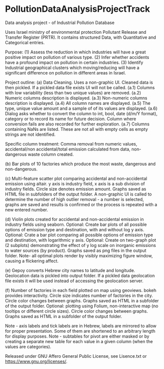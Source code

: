 # PollutionDataAnalysisProjectTrack
Data analysis project - of Industrial Pollution Database

Uses Israel ministry of environmental protection Pollutant Release and Transfer Register (PRTR).
It contains structured Data, with Quantitative and Categorical entries.

Purpose:
(1) Assess the reduction in which industries will have a great positive impact on pollution of various type.
(2) Infer whether accidents have a profound impact on pollution in certain industries.
(3) Identify Industrial geographical clusters which moving/reducing will have a significant difference on pollution in different areas in Israel.

Project outline:
(a) Data Cleaning. Uses a non-graphic UI. Cleaned data is then pickled. If a pickled data file exists UI will not be called.
    (a.1) Columns with low variability (less than two unique values) are removed.
    (a.2) Numeric columns description is displayed. 
    (a.3) Non-numeric columns description is displayed. 
    (a.4) All column names are displayed.
    (a.5) The type, unique value amount and a sample of of its values are displayed. 
    (a.6) Dialog asks whether to convert the column to int, bool, date (d/m/Y format), category or to record its name for future decision. 
          Column where conversion fails are also recorded for further exploration.
    (a.7) Columns containing NaNs are listed. These are not all with empty cells as empty strings are not identified.
 
 Specific column treatment: Comma removal from numeric values, accidental/non accidental/total emission calculated from data, non-dangerous waste column created. 
 
(b) Bar plots of 10 factories which produce the most waste, dangerous and non-dangerous.

(c) Multi-feature scatter plot comparing accidental and non-accidental emission using altair. y axis is industry field, x axis is a sub division of industry fields. Circle size denotes emission amount. 
Graphs saved as HTML file in subfolders of the output folder.
A non-graphic UI is called to determine the number of high outlier removal - a number is selected, graphs are saved and results is confirmed or the process is repeated with a new entered number.


(d) Violin plots created for accidental and non-accidental emission in industry fields using seaborn. 
Optional: Create bar plots of all possible options of emission type and destination, with and without log y axis. 
Optional: Crate a bar plot comparing all possible options of emission type and destination, with logarithmic y axis. 
Optional: Create on two-graph plot (2 subplots) demonstrating the effect of y log scale on inorganic emissions to water sources (by product). 
Graphs saved as png files in the output folder.
Note- all optimal plots render by visibly maximizing figure window, causing a flickering affect. 


(e) Gepoy converts Hebrew city names to latitude and longitude. Geolocation data is pickled into output folder. If a pickled data geolocation file exists it will be used instead of accessing the geolocation server.

(f) Number of factories in each field plotted on map using geoviews. bokeh provides interactivity. Circle size indicates number of factories in the city. Circle color changes between graphs. Graphs saved as HTML in a subfolder of the output folder.
Optional: plotting using Folium, non-interactive map (no tooltips or different circle sizes). Circle color changes between graphs. Graphs saved as HTML in a subfolder of the output folder.


Note - axis labels and tick labels are in Hebrew, labels are mirrored to allow for proper presentation. Some of them are shortened to an arbitrary length for display purposes.
Note - subtables for pivot are either masked or by creating a separate new table for each value in a given column (when the values are categories).

Released under GNU Affero General Public License, see Lisence.txt or <https://www.gnu.org/licenses/>.

